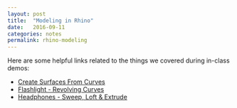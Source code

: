 ```yaml
---
layout: post
title:  "Modeling in Rhino"
date:   2016-09-11
categories: notes
permalink: rhino-modeling
---
```



Here are some helpful links related to the things we covered during in-class demos:

+ [Create Surfaces From Curves](http://docs.mcneel.com/rhino/mac/usersguide/en-us/html/ch-06_surfacefromcurve.htm)
+ [Flashlight - Revolving Curves](http://docs.mcneel.com/rhino/mac/usersguide/en-us/html/ch-13_flashlight.htm)
+ [Headphones - Sweep, Loft & Extrude](http://docs.mcneel.com/rhino/mac/usersguide/en-us/html/ch-14_headphones.htm)
